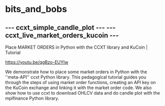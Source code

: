 # bits_and_bobs

--- ccxt_simple_candle_plot ---
--- ccxt_live_market_orders_kucoin ---
-------------

Place MARKET ORDERS in Python with the CCXT library and KuCoin | Tutorial

https://youtu.be/qgBzo-EUYIw

We demonstrate how to place some market orders in Python with the ''meta-API'' ccxt Python library. This pedagogical tutorial guides you through the steps of using market order functions, creating an API key on the KuCoin exchange and linking it with the market order code. We also show how to use ccxt to download OHLCV data and do candle plot with the mplfinance Python library.
